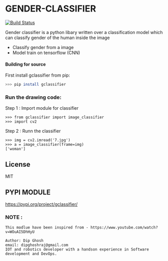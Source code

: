 # GENDER-CLASSIFIER
[![Build Status](https://travis-ci.org/joemccann/dillinger.svg?branch=master)](https://travis-ci.org/joemccann/dillinger)

Gender classifier is a python libary written over a classification model which can classify gender of the human inside the image
  - Classify gender from a image
  - Model train on tensorflow (CNN)


#### Building for source
First install gclassifier from pip:
```sh
>>> pip install gclassifier
```
 

### Run the drawing code:

Step 1 :  Import module for classifier
```
>>> from gclassifier import image_classifier
>>> import cv2
```
Step 2 :  Runn the classifier
```
>>> img = cv2.imread('7.jpg')
>>> a = image_classifier(frame=img)
['woman']
```

License
----
MIT

PYPI MODULE
----------------
https://pypi.org/project/gclassifier/

### NOTE :
```
This modlue have been inspired from - https://www.youtube.com/watch?v=WOuAI5DhHyU

Author: Dip Ghosh
email: dipghoshraj@gmail.com
IOT and robotics developer with a handson experience in Software development and DevOps.
```


<!-- **Free Software, Yeah it's fucking truth!** -->